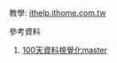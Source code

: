 教學:
[ithelp.ithome.com.tw](https://ithelp.ithome.com.tw/articles/10265046)

參考資料
1. [100天資料視覺化master](https://www.hannahyan.com/)



